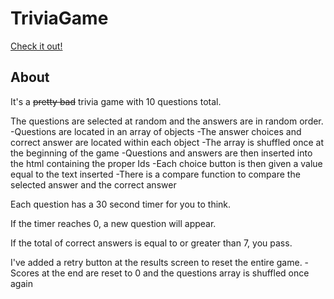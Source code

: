 # TriviaGame

[Check it out!](https://helloimdavidhaha.github.io/TriviaGame/)

## About

It's a ~~pretty bad~~ trivia game with 10 questions total.

The questions are selected at random and the answers are in random order.
-Questions are located in an array of objects
 -The answer choices and correct answer are located within each object
-The array is shuffled once at the beginning of the game
-Questions and answers are then inserted into the html containing the proper Ids
-Each choice button is then given a value equal to the text inserted
 -There is a compare function to compare the selected answer and the correct answer

Each question has a 30 second timer for you to think.

If the timer reaches 0, a new question will appear.

If the total of correct answers is equal to or greater than 7, you pass.

I've added a retry button at the results screen to reset the entire game.
-Scores at the end are reset to 0 and the questions array is shuffled once again